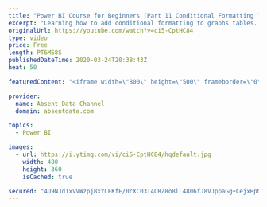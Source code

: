 ```yaml
---
title: "Power BI Course for Beginners (Part 11 Conditional Formatting )"
excerpt: "Learning how to add conditional formatting to graphs tables. Utilize colors and icons to deliver quick insights"
originalUrl: https://youtube.com/watch?v=ci5-CptHC84
type: video
price: Free
length: PT6M58S
publishedDateTime: 2020-03-24T20:38:43Z
heat: 50

featuredContent: "<iframe width=\"800\" height=\"500\" frameborder=\"0\" src=\"https://www.youtube.com/embed/ci5-CptHC84\" allow=\"accelerometer; autoplay; encrypted-media; gyroscope; picture-in-picture\" allowfullscreen></iframe>"

provider:
  name: Absent Data Channel
  domain: absentdata.com

topics:
  - Power BI

images:
  - url: https://i.ytimg.com/vi/ci5-CptHC84/hqdefault.jpg
    width: 480
    height: 360
    isCached: true

secured: "4U9NJd1xVVWzpj8xYLEKfE/0cXC03I4CRZ8o8lL4806fJ8VJppaGg+CejxHpNM0CDPyIyAPOUu9PJhrQPPuXJuPGzKRtqZ4D7tW9yH68jQcIVDPJm7fkUkCsqpx92LNaMe8DXGHlK67aBgj49Se+PVM75MdqaxpHV4Okegxti5kvbpr234u2L5OrAvqQQL7RT1K0UidFUMWG91FR+Tc9lcjGVlIaGg9tXvuB752Nww0LEdTmXd/+wt53NR4j2sKSfnEN4dxJlKLJt4QlusjTHTRK1psWULpiZCJ9JKgbD4BqHwuZkmU2Jw0xrGSUMmIs/ycmKUP3+kKBek6N5B5oFmkc4jFG44rdBxNPJJ/syCZhcfgR6dAH65S1VWnHaFam8kS2jNXNT+ZD0drLuOHqcJkdgJdC+XenlR1CnWs7YFQ=;IxHuGmcb7+KgyLEgpQwnwg=="
---
```


